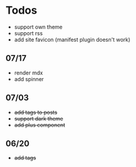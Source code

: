 # Todos

- support own theme
- support rss
- add site favicon (manifest plugin doesn't work)

## 07/17

- render mdx
- add spinner

## 07/03

- ~~add tags to posts~~
- ~~support dark theme~~
- ~~add plus component~~

## 06/20

- ~~add tags~~
